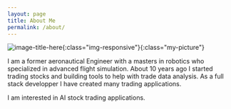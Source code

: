 ```yaml
---
layout: page
title: About Me
permalink: /about/
---
```

![image-title-here](https://sylvaint.dev/images/sth.jpeg){:class="img-responsive"}{:class="my-picture"}

I am a former aeronautical Engineer with a masters in robotics who specialized in advanced flight simulation.
About 10 years ago I started trading stocks and building tools to help with trade data analysis.
As a full stack developper I have created many trading applications.

I am interested in AI stock trading applications.
